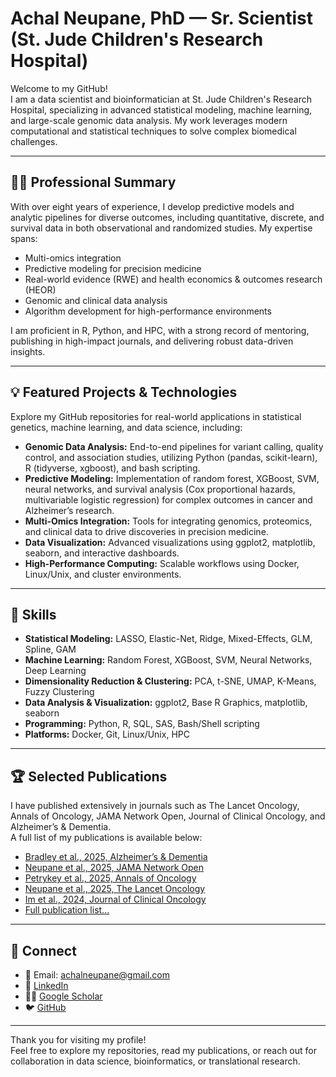 # Achal Neupane, PhD — Sr. Scientist (St. Jude Children's Research Hospital)

Welcome to my GitHub!  
I am a data scientist and bioinformatician at St. Jude Children's Research Hospital, specializing in advanced statistical modeling, machine learning, and large-scale genomic data analysis. My work leverages modern computational and statistical techniques to solve complex biomedical challenges.

---

## 👨‍💻 Professional Summary

With over eight years of experience, I develop predictive models and analytic pipelines for diverse outcomes, including quantitative, discrete, and survival data in both observational and randomized studies. My expertise spans:

- Multi-omics integration
- Predictive modeling for precision medicine
- Real-world evidence (RWE) and health economics & outcomes research (HEOR)
- Genomic and clinical data analysis
- Algorithm development for high-performance environments

I am proficient in R, Python, and HPC, with a strong record of mentoring, publishing in high-impact journals, and delivering robust data-driven insights.

---

## 💡 Featured Projects & Technologies

Explore my GitHub repositories for real-world applications in statistical genetics, machine learning, and data science, including:

- **Genomic Data Analysis:** End-to-end pipelines for variant calling, quality control, and association studies, utilizing Python (pandas, scikit-learn), R (tidyverse, xgboost), and bash scripting.
- **Predictive Modeling:** Implementation of random forest, XGBoost, SVM, neural networks, and survival analysis (Cox proportional hazards, multivariable logistic regression) for complex outcomes in cancer and Alzheimer’s research.
- **Multi-Omics Integration:** Tools for integrating genomics, proteomics, and clinical data to drive discoveries in precision medicine.
- **Data Visualization:** Advanced visualizations using ggplot2, matplotlib, seaborn, and interactive dashboards.
- **High-Performance Computing:** Scalable workflows using Docker, Linux/Unix, and cluster environments.

---

## 🧠 Skills

- **Statistical Modeling:** LASSO, Elastic-Net, Ridge, Mixed-Effects, GLM, Spline, GAM
- **Machine Learning:** Random Forest, XGBoost, SVM, Neural Networks, Deep Learning
- **Dimensionality Reduction & Clustering:** PCA, t-SNE, UMAP, K-Means, Fuzzy Clustering
- **Data Analysis & Visualization:** ggplot2, Base R Graphics, matplotlib, seaborn
- **Programming:** Python, R, SQL, SAS, Bash/Shell scripting
- **Platforms:** Docker, Git, Linux/Unix, HPC

---

## 🏆 Selected Publications

I have published extensively in journals such as The Lancet Oncology, Annals of Oncology, JAMA Network Open, Journal of Clinical Oncology, and Alzheimer’s & Dementia.  
A full list of my publications is available below:

- [Bradley et al., 2025, Alzheimer’s & Dementia](https://doi.org/10.1002/alz.70377)
- [Neupane et al., 2025, JAMA Network Open](https://doi.org/10.1001/jamanetworkopen.2025.15793)
- [Petrykey et al., 2025, Annals of Oncology](https://doi.org/10.1016/j.annonc.2025.05.539)
- [Neupane et al., 2025, The Lancet Oncology](https://doi.org/10.1016/S1470-2045(25)00157-3)
- [Im et al., 2024, Journal of Clinical Oncology](https://doi.org/10.1200/JCO.23.02281)
- [Full publication list...](https://scholar.google.com/citations?hl=en&user=p1ky6LcAAAAJ&view_op=list_works&sortby=pubdate)

---

## 🔗 Connect

- 📧 Email: [achalneupane@gmail.com](mailto:achalneupane@gmail.com)
- 💼 [LinkedIn](https://linkedin.com/in/achalneupane)
- 👨‍🔬 [Google Scholar]([https://scholar.google.com/citations?user=YOURUSERID](https://scholar.google.com/citations?hl=en&user=p1ky6LcAAAAJ&view_op=list_works&sortby=pubdate))
- 🐦 [GitHub](https://github.com/achalneupane)

---

Thank you for visiting my profile!  
Feel free to explore my repositories, read my publications, or reach out for collaboration in data science, bioinformatics, or translational research.
